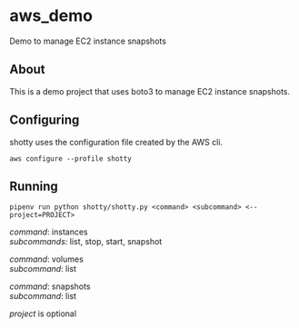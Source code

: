 # aws_demo
Demo to manage EC2 instance snapshots

## About
This is a demo project that uses boto3 to manage EC2 instance snapshots.

## Configuring
shotty uses the configuration file created by the AWS cli.

`aws configure --profile shotty`

## Running
`pipenv run python shotty/shotty.py <command> <subcommand> <--project=PROJECT>`

*command*: instances  
*subcommands*: list, stop, start, snapshot  

*command*: volumes  
*subcommand*: list  

*command*: snapshots  
*subcommand*: list 

*project* is optional  
